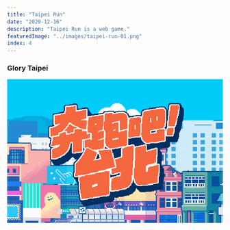 ```yaml
---
title: "Taipei Run"
date: "2020-12-16"
description: "Taipei Run is a web game."
featuredImage: "../images/taipei-run-01.png"
index: 4
---
```

### Glory Taipei
![Feature Image](../images/taipei-run-01.png)